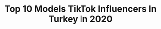 ---
title: Top 10 Models TikTok Influencers In Turkey In 2020
description: >-
  Find top models TikTok influencers in Turkey in 2020. Most popular hashtags: #ke #tiktok #turkey #foryou.
platform: TikTok
hits: 39
text_top: Identify the best TikTok influencers on inBeat.
text_bottom: Our database has 39 TikTok influencers like this in Turkey for you to connect with.
profiles:
  - username: "itsboodka"
    fullname: >-
      『Mc』ツ
    bio: >-
      Syrian YouTuber | Model Content creator @instagram & @youtube YouTube channel 🚩
    location: "Turkey"
    followers: 16500
    engagement: 398
    commentsToLikes: 0.119835
    id: cka6e81pratos0i78ucexrepo
    verified: false
    hashtags: ""
  - username: "tatlipinar"
    fullname: >-
      pınar tatlì
    bio: >-
      instagram pinar_tatli27 Solist🎤 model👸 fokegitmeni🦈
    location: "Turkey"
    followers: 21000
    engagement: 1024
    commentsToLikes: 0.027110
    id: ckauq7oxcvbk30j232vt5ns1s
    verified: false
    hashtags: "#kesfett, #tiktok, #nowaterchallenge, #kesfetten"
  - username: "fatmakursat34"
    fullname: >-
      Fatma kürşat
    bio: >-
      İNSTAGRAM; @fatmakursat347 ✨FKFC ailem✨ İstanbul/Mardin🇹🇷 Model🧕🏻
    location: "Turkey"
    followers: 272700
    engagement: 888
    commentsToLikes: 0.017506
    id: ckbf6k0mvw8tq0j23bkti0fyo
    verified: false
    hashtags: "#ke, #opposelfie, #beni, #voiceeffects"
  - username: "61deniz16"
    fullname: >-
      Deniz
    bio: >-
      Instagram /61deniz16👈 💃Danse💃 🌸Model🌸
    location: "Turkey"
    followers: 133500
    engagement: 1004
    commentsToLikes: 0.014292
    id: ckb999eortgl90j23rhf3o36h
    verified: false
    hashtags: "#roman, #show, #gamzelering, #banabak"
  - username: "selmanfndkc"
    fullname: >-
      selman
    bio: >-
      gameover #maeTeam İstanbul Üni-İnşaat müh 🎓’18 Model
    location: "Turkey"
    followers: 30800
    engagement: 465
    commentsToLikes: 0.029971
    id: cka0tvsiorolz0i78ji4rcom7
    verified: false
    hashtags: "#beslenme, #ketojenik, #diyet, #kiloverme"
  - username: "pelinnayyyy"
    fullname: >-
      Pelinnayyyyyy
    bio: >-
      Model /oyuncu İnstagram adresimi takip edin ❤️ Kürt kızı ❤️ boğa kadını
    location: "Turkey"
    followers: 98400
    engagement: 865
    commentsToLikes: 0.015125
    id: ckbam3webd1nx0j23kab8u1my
    verified: false
    hashtags: "#ke, #efsaney, #foryou, #atak"
  - username: "daellafd"
    fullname: >-
      Daellafd
    bio: >-
      I R A Q I 🇮🇶 🇱🇾 MODEL
    location: "Turkey"
    followers: 177400
    engagement: 547
    commentsToLikes: 0.011694
    id: cka0t8ibvov790i78wp9xr9m9
    verified: false
    hashtags: "#istanbul, #tripoli, #tiktokiraq, #turkey"
  - username: "bayan.32dis"
    fullname: >-
      Ebru Güneş
    bio: >-
      Ebru Güneş🌼Foto Model 🌼 İnstagram / bayan.32dis 👇🏻⬇️👇🏻
    location: "Turkey"
    followers: 835600
    engagement: 1037
    commentsToLikes: 0.010191
    id: ck8rs6mk5xgzj0j78mbsexcwn
    verified: true
    hashtags: "#trend, #ke, #kimseanlamaz, #aghalloween"
  - username: "beyzanurqq"
    fullname: >-
      Beyza Nur 
    bio: >-
      7000İnsan Ailem Oldunuz Beyza Nur Çınar🌸23Y Model🌸 İNSTANGRAM/yigitbeyzanur34
    location: "Turkey"
    followers: 7566
    engagement: 698
    commentsToLikes: 0.022771
    id: ckbkiyb0dbmjs0j23cbbjbrmh
    verified: false
    hashtags: "#nowaterchallenge, #benioneal, #overtime, #isteme"
  - username: "monacalis"
    fullname: >-
      Mona Calis
    bio: >-
      Ballerina•Actress•Model Instagram 👉 @monacalis #monacalis 1M? Why not 😇
    location: "Turkey"
    followers: 15800
    engagement: 486
    commentsToLikes: 0.026083
    id: ckbf5dpfhuh8k0j23vb4ujx7n
    verified: false
    hashtags: "#motheranddaughter, #ke, #fyp, #trend"
---